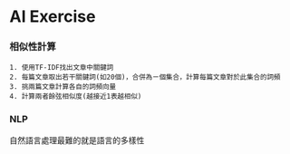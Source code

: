 # AI Exercise

### 相似性計算 ###
    1. 使用TF-IDF找出文章中關鍵詞
    2. 每篇文章取出若干關鍵詞(如20個)，合併為ㄧ個集合，計算每篇文章對於此集合的詞頻
    3. 挑兩篇文章計算各自的詞頻向量
    4. 計算兩者餘弦相似度(越接近1表越相似)

### NLP
自然語言處理最難的就是語言的多樣性